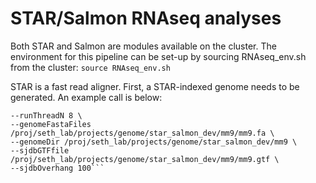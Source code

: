 # STAR/Salmon RNAseq analyses 

Both STAR and Salmon are modules available on the cluster.  The environment for this pipeline can be set-up by sourcing RNAseq_env.sh from the cluster: `source RNAseq_env.sh`

STAR is a fast read aligner.  First, a STAR-indexed genome needs to be generated.  An example call is below:

```bsub -n 8 -R "span[hosts=1]" STAR --runMode genomeGenerate \
--runThreadN 8 \
--genomeFastaFiles /proj/seth_lab/projects/genome/star_salmon_dev/mm9/mm9.fa \
--genomeDir /proj/seth_lab/projects/genome/star_salmon_dev/mm9 \
--sjdbGTFfile /proj/seth_lab/projects/genome/star_salmon_dev/mm9/mm9.gtf \
--sjdbOverhang 100```


